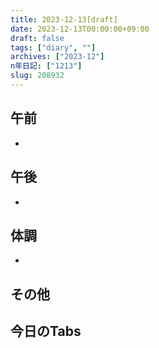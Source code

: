 ```yaml
---
title: 2023-12-13[draft]
date: 2023-12-13T00:00:00+09:00
draft: false
tags: ["diary", ""]
archives: ["2023-12"]
n年日記: ["1213"]
slug: 208932
---
```

## 午前
- 
## 午後
- 
## 体調
- 
## その他
## 今日のTabs